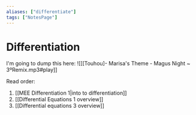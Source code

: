 ```yaml
---
aliases: ["differentiate"]
tags: ["NotesPage"]
---
```


# Differentiation
I'm going to dump this here:
![[[Touhou]- Marisa's Theme - Magus Night ~ 3ºRemix.mp3#play]]

Read order:
1)  [[MEE Differentiation 1|into to differentiation]]
2)  [[Differential Equations 1 overview]]
3)  [[Differential equations 3 overview]]
